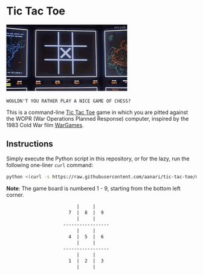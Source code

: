 # Tic Tac Toe

![](logo.gif)

```WOULDN'T YOU RATHER PLAY A NICE GAME OF CHESS?```

This is a command-line [Tic Tac Toe](https://en.wikipedia.org/wiki/Tic-tac-toe) game in which you are pitted against the WOPR (War Operations Planned Response) computer, inspired by the 1983 Cold War film [WarGames](https://en.wikipedia.org/wiki/WarGames).

## Instructions

Simply execute the Python script in this repository, or for the lazy, run the following one-liner `curl` command:

```sh
python <(curl -s https://raw.githubusercontent.com/aanari/tic-tac-toe/master/tic_tac_toe.py)
```

**Note**: The game board is numbered 1 - 9, starting from the bottom left corner.

```
                          |     |
                       7  |  8  |  9
                          |     |
                     -----------------
                          |     |
                       4  |  5  |  6
                          |     |
                     -----------------
                          |     |
                       1  |  2  |  3
                          |     |
```
